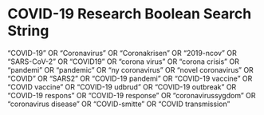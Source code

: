 # COVID-19 Research Boolean Search String

“COVID-19” OR “Coronavirus” OR “Coronakrisen” OR “2019-ncov” OR “SARS-CoV-2” OR “COVID19” OR “corona virus” OR “corona crisis” OR “pandemi” OR “pandemic” OR “ny coronavirus” OR “novel coronavirus” OR “COVID” OR “SARS2” OR “COVID-19 pandemi” OR “COVID-19 vaccine” OR “COVID vaccine” OR “COVID-19 udbrud” OR “COVID-19 outbreak” OR “COVID-19 respons” OR “COVID-19 response” OR “coronavirussygdom” OR “coronavirus disease” OR “COVID-smitte” OR “COVID transmission”
